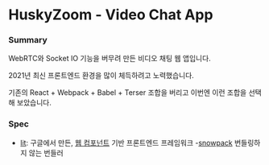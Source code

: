 # HuskyZoom - Video Chat App

### Summary

WebRTC와 Socket IO 기능을 버무려 만든 비디오 채팅 웹 앱입니다.

2021년 최신 프론트엔드 환경을 많이 체득하려고 노력했습니다.

기존의 React + Webpack + Babel + Terser 조합을 버리고 이번엔 이런 조합을 선택해 보았습니다.

### Spec

- [lit](https://lit.dev/): 구글에서 만든, [웹 컴포넌트](https://developer.mozilla.org/ko/docs/Web/Web_Components) 기반 프론트엔드 프레임워크 -[snowpack](https://www.snowpack.dev/) 번들링하지 않는 번들러
